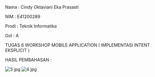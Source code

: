 Nama  : Cindy Oktaviani Eka Prasasti

NIM   : E41200289

Prodi : Teknik Informatika

Gol   : A

TUGAS 6 WORKSHOP MOBILE APPLICATION ( IMPLEMENTASI INTENT EKSPLICIT )

HASIL PEMBAHASAN  :

![3 jpg](https://user-images.githubusercontent.com/80673338/137434479-f43e6426-9233-43f8-b7b5-73d1e3688da2.jpg)
![4 jpg](https://user-images.githubusercontent.com/80673338/137434502-ce77a065-bd99-4974-b45f-7ebc111660c0.jpg)

